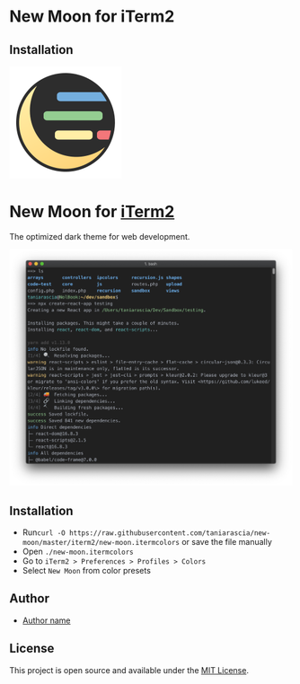 # New Moon for iTerm2

## Installation

![Logo](new-moon-logo.svg)

# New Moon for [iTerm2](https://www.iterm2.com/)

The optimized dark theme for web development.

![Screenshot](../images/iterm2.png)

## Installation

- Run`curl -O https://raw.githubusercontent.com/taniarascia/new-moon/master/iterm2/new-moon.itermcolors` or save the file manually
- Open `./new-moon.itermcolors`
- Go to `iTerm2 > Preferences > Profiles > Colors`
- Select `New Moon` from color presets

## Author

- [Author name](https://www.example.com)

## License

This project is open source and available under the [MIT License](../LICENSE).
